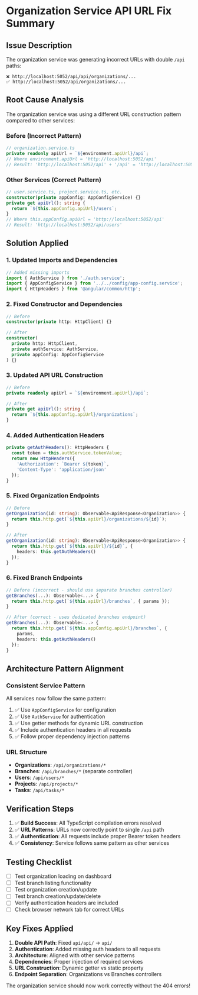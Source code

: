 # Organization Service API URL Fix Summary

## Issue Description
The organization service was generating incorrect URLs with double `/api` paths:
```
❌ http://localhost:5052/api/api/organizations/...
✅ http://localhost:5052/api/organizations/...
```

## Root Cause Analysis
The organization service was using a different URL construction pattern compared to other services:

### Before (Incorrect Pattern)
```typescript
// organization.service.ts
private readonly apiUrl = `${environment.apiUrl}/api`;
// Where environment.apiUrl = 'http://localhost:5052/api'
// Result: 'http://localhost:5052/api' + '/api' = 'http://localhost:5052/api/api'
```

### Other Services (Correct Pattern)
```typescript
// user.service.ts, project.service.ts, etc.
constructor(private appConfig: AppConfigService) {}
private get apiUrl(): string {
  return `${this.appConfig.apiUrl}/users`;
}
// Where this.appConfig.apiUrl = 'http://localhost:5052/api'
// Result: 'http://localhost:5052/api/users'
```

## Solution Applied

### 1. Updated Imports and Dependencies
```typescript
// Added missing imports
import { AuthService } from './auth.service';
import { AppConfigService } from '../../config/app-config.service';
import { HttpHeaders } from '@angular/common/http';
```

### 2. Fixed Constructor and Dependencies
```typescript
// Before
constructor(private http: HttpClient) {}

// After
constructor(
  private http: HttpClient,
  private authService: AuthService,
  private appConfig: AppConfigService
) {}
```

### 3. Updated API URL Construction
```typescript
// Before
private readonly apiUrl = `${environment.apiUrl}/api`;

// After
private get apiUrl(): string {
  return `${this.appConfig.apiUrl}/organizations`;
}
```

### 4. Added Authentication Headers
```typescript
private getAuthHeaders(): HttpHeaders {
  const token = this.authService.tokenValue;
  return new HttpHeaders({
    'Authorization': `Bearer ${token}`,
    'Content-Type': 'application/json'
  });
}
```

### 5. Fixed Organization Endpoints
```typescript
// Before
getOrganization(id: string): Observable<ApiResponse<Organization>> {
  return this.http.get(`${this.apiUrl}/organizations/${id}`);
}

// After
getOrganization(id: string): Observable<ApiResponse<Organization>> {
  return this.http.get(`${this.apiUrl}/${id}`, { 
    headers: this.getAuthHeaders() 
  });
}
```

### 6. Fixed Branch Endpoints
```typescript
// Before (incorrect - should use separate branches controller)
getBranches(...): Observable<...> {
  return this.http.get(`${this.apiUrl}/branches`, { params });
}

// After (correct - uses dedicated branches endpoint)
getBranches(...): Observable<...> {
  return this.http.get(`${this.appConfig.apiUrl}/branches`, { 
    params,
    headers: this.getAuthHeaders() 
  });
}
```

## Architecture Pattern Alignment

### Consistent Service Pattern
All services now follow the same pattern:
1. ✅ Use `AppConfigService` for configuration
2. ✅ Use `AuthService` for authentication
3. ✅ Use getter methods for dynamic URL construction
4. ✅ Include authentication headers in all requests
5. ✅ Follow proper dependency injection patterns

### URL Structure
- **Organizations**: `/api/organizations/*`
- **Branches**: `/api/branches/*` (separate controller)
- **Users**: `/api/users/*`
- **Projects**: `/api/projects/*`
- **Tasks**: `/api/tasks/*`

## Verification Steps
1. ✅ **Build Success**: All TypeScript compilation errors resolved
2. ✅ **URL Patterns**: URLs now correctly point to single `/api` path
3. ✅ **Authentication**: All requests include proper Bearer token headers
4. ✅ **Consistency**: Service follows same pattern as other services

## Testing Checklist
- [ ] Test organization loading on dashboard
- [ ] Test branch listing functionality  
- [ ] Test organization creation/update
- [ ] Test branch creation/update/delete
- [ ] Verify authentication headers are included
- [ ] Check browser network tab for correct URLs

## Key Fixes Applied
1. **Double API Path**: Fixed `api/api/` → `api/`
2. **Authentication**: Added missing auth headers to all requests
3. **Architecture**: Aligned with other service patterns
4. **Dependencies**: Proper injection of required services
5. **URL Construction**: Dynamic getter vs static property
6. **Endpoint Separation**: Organizations vs Branches controllers

The organization service should now work correctly without the 404 errors!
